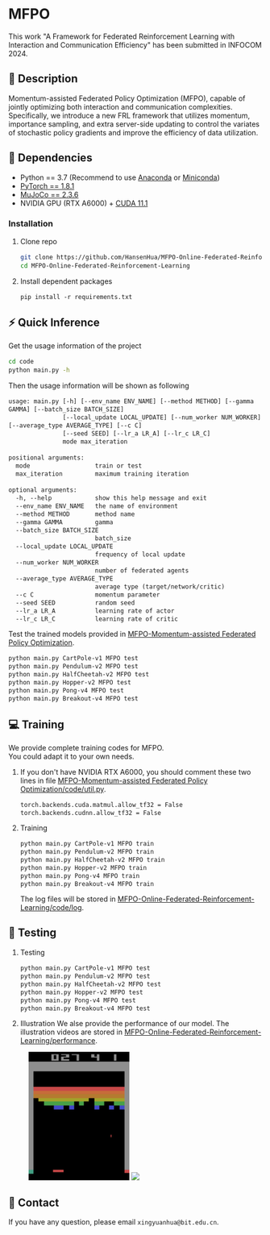 # MFPO
This work "A Framework for Federated Reinforcement Learning with Interaction and Communication Efficiency" has been submitted in INFOCOM 2024.
## :page_facing_up: Description
Momentum-assisted Federated Policy Optimization (MFPO), capable of jointly optimizing both interaction and communication complexities. Specifically, we introduce a new FRL framework that utilizes momentum, importance sampling, and extra server-side updating to control the variates of stochastic policy gradients and improve the efficiency of data utilization.
## :wrench: Dependencies
- Python == 3.7 (Recommend to use [Anaconda](https://www.anaconda.com/download/#linux) or [Miniconda](https://docs.conda.io/en/latest/miniconda.html))
- [PyTorch == 1.8.1](https://pytorch.org/)
- [MuJoCo == 2.3.6](http://www.mujoco.org) 
- NVIDIA GPU (RTX A6000) + [CUDA 11.1](https://developer.nvidia.com/cuda-downloads)
### Installation
1. Clone repo
    ```bash
    git clone https://github.com/HansenHua/MFPO-Online-Federated-Reinforcement-Learning.git
    cd MFPO-Online-Federated-Reinforcement-Learning
    ```
2. Install dependent packages
    ```
    pip install -r requirements.txt
    ```
## :zap: Quick Inference

Get the usage information of the project
```bash
cd code
python main.py -h
```
Then the usage information will be shown as following
```
usage: main.py [-h] [--env_name ENV_NAME] [--method METHOD] [--gamma GAMMA] [--batch_size BATCH_SIZE]
               [--local_update LOCAL_UPDATE] [--num_worker NUM_WORKER] [--average_type AVERAGE_TYPE] [--c C]
               [--seed SEED] [--lr_a LR_A] [--lr_c LR_C]
               mode max_iteration

positional arguments:
  mode                  train or test
  max_iteration         maximum training iteration

optional arguments:
  -h, --help            show this help message and exit
  --env_name ENV_NAME   the name of environment
  --method METHOD       method name
  --gamma GAMMA         gamma
  --batch_size BATCH_SIZE
                        batch_size
  --local_update LOCAL_UPDATE
                        frequency of local update
  --num_worker NUM_WORKER
                        number of federated agents
  --average_type AVERAGE_TYPE
                        average type (target/network/critic)
  --c C                 momentum parameter
  --seed SEED           random seed
  --lr_a LR_A           learning rate of actor
  --lr_c LR_C           learning rate of critic
```
Test the trained models provided in [MFPO-Momentum-assisted Federated Policy Optimization](https://github.com/HansenHua/MFPO-Online-Federated-Reinforcement-Learning/tree/main/log).
```
python main.py CartPole-v1 MFPO test
python main.py Pendulum-v2 MFPO test
python main.py HalfCheetah-v2 MFPO test
python main.py Hopper-v2 MFPO test
python main.py Pong-v4 MFPO test
python main.py Breakout-v4 MFPO test
```
## :computer: Training

We provide complete training codes for MFPO.<br>
You could adapt it to your own needs.

1. If you don't have NVIDIA RTX A6000, you should comment these two lines in file
[MFPO-Momentum-assisted Federated Policy Optimization/code/util.py](https://github.com/HansenHua/MFPO-Online-Federated-Reinforcement-Learning/tree/main/code/util.py).
	```
	torch.backends.cuda.matmul.allow_tf32 = False
	torch.backends.cudnn.allow_tf32 = False
	```
2. Training
	```
    python main.py CartPole-v1 MFPO train
    python main.py Pendulum-v2 MFPO train
	python main.py HalfCheetah-v2 MFPO train
	python main.py Hopper-v2 MFPO train
    python main.py Pong-v4 MFPO train
    python main.py Breakout-v4 MFPO train
	```
	The log files will be stored in [MFPO-Online-Federated-Reinforcement-Learning/code/log](https://github.com/HansenHua/MFPO-Online-Federated-Reinforcement-Learning/tree/main/code/log).
## :checkered_flag: Testing
1. Testing
	```
	python main.py CartPole-v1 MFPO test
    python main.py Pendulum-v2 MFPO test
	python main.py HalfCheetah-v2 MFPO test
	python main.py Hopper-v2 MFPO test
    python main.py Pong-v4 MFPO test
    python main.py Breakout-v4 MFPO test
	```
2. Illustration
We alse provide the performance of our model. The illustration videos are stored in [MFPO-Online-Federated-Reinforcement-Learning/performance](https://github.com/HansenHua/MFPO-Online-Federated-Reinforcement-Learning/tree/main/performance).
<!-- ![photo](./performance/CartPole-v1/CartPort.gif)
![photo](./performance/Breakout-v4/Breakout.gif) -->
<figure class="half">
<!-- <img src="./performance/CartPole-v1/CartPort.gif" width=600/>
<img src="./performance/Pendulum-v2/Pendulum.gif" width=600/> -->
<img src="./performance/Breakout-v4/Breakout.gif" width=200/>
<img src="./performance/Pong-v4/Pong.gif" width=195/>
</figure>

## :e-mail: Contact

If you have any question, please email `xingyuanhua@bit.edu.cn`.
